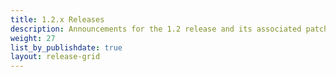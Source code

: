 ```yaml
---
title: 1.2.x Releases
description: Announcements for the 1.2 release and its associated patch releases.
weight: 27
list_by_publishdate: true
layout: release-grid
---
```


